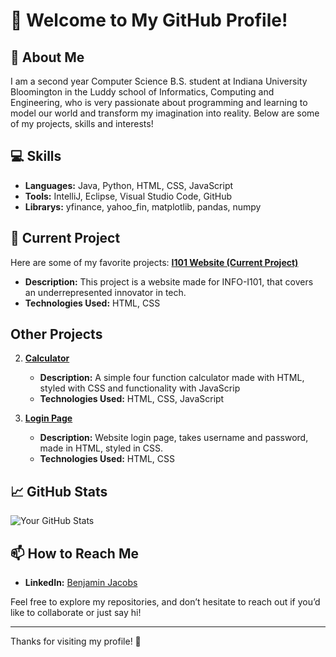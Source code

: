 # 👋 Welcome to My GitHub Profile!

## 🌟 About Me
I am a second year Computer Science B.S. student at Indiana University Bloomington in the Luddy school of Informatics, Computing and Engineering, who is very passionate about programming and learning to model our world and transform my imagination into reality. Below are some of my projects, skills and interests!

## 💻 Skills
- **Languages:** Java, Python, HTML, CSS, JavaScript
- **Tools:** IntelliJ, Eclipse, Visual Studio Code, GitHub
- **Librarys:** yfinance, yahoo_fin, matplotlib, pandas, numpy

## 🌱 Current Project
Here are some of my favorite projects:
**[I101 Website (Current Project)](https://github.com/ben-jax/I101-UR-Project)**
   - **Description:** This project is a website made for INFO-I101, that covers an underrepresented innovator in tech.
   - **Technologies Used:** HTML, CSS

## Other Projects
2. **[Calculator](https://github.com/ben-jax/Calculator)**
   - **Description:** A simple four function calculator made with HTML, styled with CSS and functionality with JavaScrip
   - **Technologies Used:** HTML, CSS, JavaScript

3. **[Login Page](https://github.com/ben-jax/Login-Page)**
   - **Description:** Website login page, takes username and password, made in HTML, styled in CSS. 
   - **Technologies Used:** HTML, CSS

## 📈 GitHub Stats
![Your GitHub Stats](https://github-readme-stats.vercel.app/api?username=ben-jax&show_icons=true&theme=radical)

## 📫 How to Reach Me
- **LinkedIn:** [Benjamin Jacobs](https://www.linkedin.com/in/ben-jax/)

Feel free to explore my repositories, and don’t hesitate to reach out if you’d like to collaborate or just say hi!

---

Thanks for visiting my profile! 🚀
